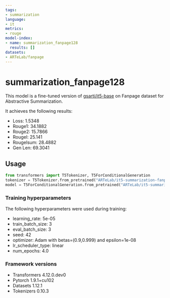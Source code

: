 ```yaml
---
tags:
- summarization
language:
- it
metrics:
- rouge
model-index:
- name: summarization_fanpage128
  results: []
datasets:
- ARTeLab/fanpage
---
```


# summarization_fanpage128

This model is a fine-tuned version of [gsarti/it5-base](https://huggingface.co/gsarti/it5-base) on Fanpage dataset for Abstractive Summarization.

It achieves the following results:
- Loss: 1.5348
- Rouge1: 34.1882
- Rouge2: 15.7866
- Rougel: 25.141
- Rougelsum: 28.4882
- Gen Len: 69.3041

## Usage 

```python
from transformers import T5Tokenizer, T5ForConditionalGeneration
tokenizer = T5Tokenizer.from_pretrained("ARTeLab/it5-summarization-fanpage-128")
model = T5ForConditionalGeneration.from_pretrained("ARTeLab/it5-summarization-fanpage-128")
```

### Training hyperparameters

The following hyperparameters were used during training:
- learning_rate: 5e-05
- train_batch_size: 3
- eval_batch_size: 3
- seed: 42
- optimizer: Adam with betas=(0.9,0.999) and epsilon=1e-08
- lr_scheduler_type: linear
- num_epochs: 4.0

### Framework versions

- Transformers 4.12.0.dev0
- Pytorch 1.9.1+cu102
- Datasets 1.12.1
- Tokenizers 0.10.3